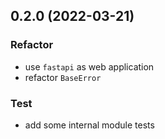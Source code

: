 ## 0.2.0  (2022-03-21)

### Refactor
- use `fastapi` as web application
- refactor `BaseError`

### Test
- add some internal module tests



